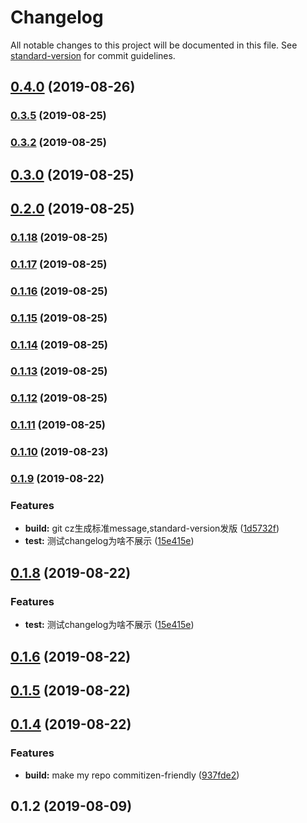 # Changelog

All notable changes to this project will be documented in this file. See [standard-version](https://github.com/conventional-changelog/standard-version) for commit guidelines.

## [0.4.0](https://github.com/linwens/xueui-demo/compare/v0.3.5...v0.4.0) (2019-08-26)

### [0.3.5](https://github.com/linwens/xueui-demo/compare/v0.3.2...v0.3.5) (2019-08-25)

### [0.3.2](https://github.com/linwens/xueui-demo/compare/v0.3.0...v0.3.2) (2019-08-25)

## [0.3.0](https://github.com/linwens/xueui-demo/compare/v0.2.0...v0.3.0) (2019-08-25)

## [0.2.0](https://github.com/linwens/xueui-demo/compare/v0.1.18...v0.2.0) (2019-08-25)

### [0.1.18](https://github.com/linwens/xueui-demo/compare/v0.1.17...v0.1.18) (2019-08-25)

### [0.1.17](https://github.com/linwens/xueui-demo/compare/v0.1.16...v0.1.17) (2019-08-25)

### [0.1.16](https://github.com/linwens/xueui-demo/compare/v0.1.15...v0.1.16) (2019-08-25)

### [0.1.15](https://github.com/linwens/xueui-demo/compare/v0.1.14...v0.1.15) (2019-08-25)

### [0.1.14](https://github.com/linwens/xueui-demo/compare/v0.1.13...v0.1.14) (2019-08-25)

### [0.1.13](https://github.com/linwens/xueui-demo/compare/v0.1.12...v0.1.13) (2019-08-25)

### [0.1.12](https://github.com/linwens/xueui-demo/compare/v0.1.11...v0.1.12) (2019-08-25)

### [0.1.11](https://github.com/linwens/xueui-demo/compare/v0.1.10...v0.1.11) (2019-08-25)

### [0.1.10](https://github.com/linwens/xueui-demo/compare/v0.1.9...v0.1.10) (2019-08-23)

### [0.1.9](https://github.com/linwens/xueui-demo/compare/v0.1.6...v0.1.9) (2019-08-22)


### Features

* **build:** git cz生成标准message,standard-version发版 ([1d5732f](https://github.com/linwens/xueui-demo/commit/1d5732f))
* **test:** 测试changelog为啥不展示 ([15e415e](https://github.com/linwens/xueui-demo/commit/15e415e))

## [0.1.8](https://github.com/linwens/xueui-demo/compare/v0.1.6...v0.1.8) (2019-08-22)


### Features

* **test:** 测试changelog为啥不展示 ([15e415e](https://github.com/linwens/xueui-demo/commit/15e415e))



## [0.1.6](https://github.com/linwens/xueui-demo/compare/v0.1.5...v0.1.6) (2019-08-22)



## [0.1.5](https://github.com/linwens/xueui-demo/compare/v0.1.4...v0.1.5) (2019-08-22)



## [0.1.4](https://github.com/linwens/xueui-demo/compare/v0.1.2...v0.1.4) (2019-08-22)


### Features

* **build:** make my repo commitizen-friendly ([937fde2](https://github.com/linwens/xueui-demo/commit/937fde2))



## 0.1.2 (2019-08-09)
